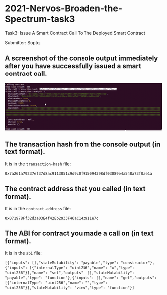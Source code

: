 # 2021-Nervos-Broaden-the-Spectrum-task3

Task3: Issue A Smart Contract Call To The Deployed Smart Contract

Submitter: Soptq

## A screenshot of the console output immediately after you have successfully issued a smart contract call.
![Contract Call](contract-call.png?raw=true "Contract Call")

## The transaction hash from the console output (in text format).

It is in the `transaction-hash` file:

```
0x7a261a79237ef37d8ac9113051c9d9c0f915094398df03089e4a548a73f0ae1a
```

## The contract address that you called (in text format).

It is in the `contract-address` file:

```
0x071978Ff32d3a03E4f42Eb2933F46aC142911e7c
```

## The ABI for contract you made a call on (in text format).

It is in the `abi` file:

```
[{"inputs": [],"stateMutability": "payable","type": "constructor"},{"inputs": [{"internalType": "uint256","name": "x","type": "uint256"}],"name": "set","outputs": [],"stateMutability": "payable","type": "function"},{"inputs": [],"name": "get","outputs": [{"internalType": "uint256","name": "","type": "uint256"}],"stateMutability": "view","type": "function"}]
```
